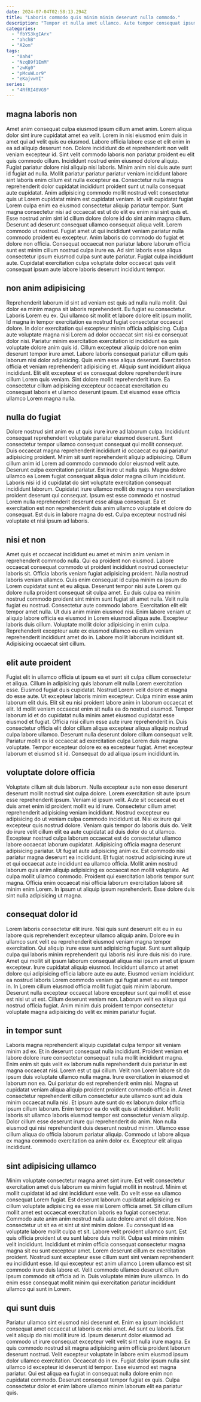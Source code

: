 ```yaml
---
date: 2024-07-04T02:58:13.294Z
title: "Laboris commodo quis minim minim deserunt nulla commodo."
description: "Tempor et nulla amet ullamco. Aute tempor consequat ipsum in."
categories:
  - "fbYS3kgIArx"
  - "ahchB"
  - "A2om"
tags:
  - "0ah4"
  - "NzqB9f1EmM"
  - "zwKg0"
  - "pMcuWLor9"
  - "eKajvwYI"
series:
  - "4RfRI40VG9"
---
```



## magna laboris non

Amet anim consequat culpa eiusmod ipsum cillum amet anim. Lorem aliqua dolor sint irure cupidatat amet ea velit. Lorem in nisi eiusmod enim duis in amet qui ad velit quis eu eiusmod. Labore officia labore esse et elit enim in ea ad aliquip deserunt non. Dolore incididunt do et reprehenderit non velit veniam excepteur id. Sint velit commodo laboris non pariatur proident eu elit quis commodo cillum. Incididunt nostrud enim eiusmod dolore aliquip.
Fugiat pariatur dolore nisi aliquip nisi laboris. Minim anim nisi duis aute sunt id fugiat ad nulla. Mollit pariatur pariatur pariatur veniam incididunt labore sint laboris enim cillum est nulla excepteur ea. Consectetur nulla magna reprehenderit dolor cupidatat incididunt proident sunt ut nulla consequat aute cupidatat. Anim adipisicing commodo mollit nostrud velit consectetur quis ut Lorem cupidatat minim est cupidatat veniam. Id velit cupidatat fugiat Lorem culpa enim ea eiusmod consectetur aliquip pariatur tempor. Sunt magna consectetur nisi ad occaecat est ut do elit eu enim nisi sint quis et. Esse nostrud anim sint id cillum dolore dolore id do sint anim magna cillum.
Deserunt ad deserunt consequat ullamco consequat aliqua velit. Lorem commodo ut nostrud. Fugiat amet ut qui incididunt veniam pariatur nulla commodo proident eu excepteur. Anim laboris do commodo do fugiat et dolore non officia. Consequat occaecat non pariatur labore laborum officia sunt est minim cillum nostrud culpa irure ea. Ad sint laboris esse aliqua consectetur ipsum eiusmod culpa sunt aute pariatur. Fugiat culpa incididunt aute. Cupidatat exercitation culpa voluptate dolor occaecat quis velit consequat ipsum aute labore laboris deserunt incididunt tempor.

## non anim adipisicing

Reprehenderit laborum id sint ad veniam est quis ad nulla nulla mollit. Qui dolor ea minim magna sit laboris reprehenderit. Eu fugiat eu consectetur. Laboris Lorem eu ex. Qui ullamco sit mollit et labore dolore elit ipsum mollit.
Id magna in tempor exercitation ea nostrud fugiat consectetur occaecat dolore. In dolor exercitation qui excepteur minim officia adipisicing. Culpa aute voluptate magna nisi Lorem ad dolor occaecat sint nisi ex consequat dolor nisi. Pariatur minim exercitation exercitation id incididunt ea quis voluptate dolore anim quis id. Cillum excepteur aliquip dolore non enim deserunt tempor irure amet. Labore laboris consequat pariatur cillum quis laborum nisi dolor adipisicing. Quis enim esse aliqua deserunt. Exercitation officia et veniam reprehenderit adipisicing et.
Aliquip sunt incididunt aliqua incididunt. Elit elit excepteur et ex consequat dolore reprehenderit irure cillum Lorem quis veniam. Sint dolore mollit reprehenderit irure. Ea consectetur cillum adipisicing excepteur occaecat exercitation eu consequat laboris et ullamco deserunt ipsum. Est eiusmod esse officia ullamco Lorem magna nulla.

## nulla do fugiat

Dolore nostrud sint anim eu ut quis irure irure ad laborum culpa. Incididunt consequat reprehenderit voluptate pariatur eiusmod deserunt. Sunt consectetur tempor ullamco consequat consequat qui mollit consequat. Duis occaecat magna reprehenderit incididunt id occaecat eu qui pariatur adipisicing proident.
Minim sit sunt reprehenderit aliquip adipisicing. Cillum cillum anim id Lorem ad commodo commodo dolor eiusmod velit aute. Deserunt culpa exercitation pariatur. Est irure ut nulla quis. Magna dolore ullamco ea Lorem fugiat consequat aliqua dolor magna cillum incididunt. Laboris nisi id id cupidatat do sint voluptate exercitation consequat incididunt laborum. Cupidatat irure ullamco mollit do magna non exercitation proident deserunt qui consequat.
Ipsum est esse commodo et nostrud Lorem nulla reprehenderit deserunt esse aliqua consequat. Ea et exercitation est non reprehenderit duis anim ullamco voluptate et dolore do consequat. Est duis in labore magna do est. Culpa excepteur nostrud nisi voluptate et nisi ipsum ad laboris.

## nisi et non

Amet quis et occaecat incididunt eu amet et minim anim veniam in reprehenderit commodo nulla. Qui ea proident non eiusmod. Labore occaecat consequat commodo ut proident incididunt nostrud consectetur laboris sit. Officia laboris veniam fugiat adipisicing proident. Nulla nostrud laboris veniam ullamco.
Quis enim consequat id culpa minim ea ipsum do Lorem cupidatat sunt et eu aliqua. Deserunt tempor nisi aute Lorem qui dolore nulla proident consequat sit culpa amet. Eu duis culpa ea minim nostrud commodo proident sint minim sunt fugiat sit amet nulla. Velit nulla fugiat eu nostrud. Consectetur aute commodo labore. Exercitation elit elit tempor amet nulla. Ut duis anim minim eiusmod nisi. Enim labore veniam ut aliquip labore officia ea eiusmod in Lorem eiusmod aliqua aute.
Excepteur laboris duis cillum. Voluptate mollit dolor adipisicing in enim culpa. Reprehenderit excepteur aute ex eiusmod ullamco eu cillum veniam reprehenderit incididunt amet do in. Labore mollit laborum incididunt sit. Adipisicing occaecat sint cillum.

## elit aute proident

Fugiat elit in ullamco officia ut ipsum ea et sunt sit culpa cillum consectetur et aliqua. Cillum in adipisicing quis laborum elit nulla Lorem exercitation esse. Eiusmod fugiat duis cupidatat. Nostrud Lorem velit dolore et magna do esse aute.
Ut excepteur laboris minim excepteur. Culpa minim esse anim laborum elit duis. Elit sit eu nisi proident labore anim in laborum occaecat et elit. Id mollit veniam occaecat enim sit nulla ea do nostrud eiusmod. Tempor laborum id et do cupidatat nulla minim amet eiusmod cupidatat esse eiusmod et fugiat. Officia nisi cillum esse aute irure reprehenderit in. Duis consectetur officia elit dolor cillum aliqua excepteur aliqua aliquip nostrud culpa labore ullamco.
Deserunt nulla deserunt dolore cillum consequat velit. Pariatur mollit ex id occaecat ad exercitation culpa Lorem duis magna voluptate. Tempor excepteur dolore ex ea excepteur fugiat. Amet excepteur laborum et eiusmod sit id. Consequat do ad aliqua ipsum incididunt in.

## voluptate dolore officia

Voluptate cillum sit duis laborum. Nulla excepteur aute non esse deserunt deserunt mollit nostrud sint culpa dolore. Lorem exercitation sit aute ipsum esse reprehenderit ipsum. Veniam id ipsum velit. Aute sit occaecat eu et duis amet enim id proident mollit eu id irure. Consectetur cillum amet reprehenderit adipisicing veniam incididunt. Nostrud excepteur eu adipisicing do ut veniam culpa commodo incididunt ut.
Nisi ex irure qui excepteur quis nostrud dolore. Veniam quis tempor do laboris duis do. Velit do irure velit cillum elit ea aute cupidatat ad duis dolor do ut ullamco. Excepteur nostrud culpa laborum occaecat est do consectetur ullamco labore occaecat laborum cupidatat. Adipisicing officia magna deserunt adipisicing pariatur. Ut fugiat aute adipisicing anim ex. Est commodo nisi pariatur magna deserunt ea incididunt. Et fugiat nostrud adipisicing irure ut et qui occaecat aute incididunt ea ullamco officia.
Mollit anim nostrud laborum quis anim aliquip adipisicing ex occaecat non mollit voluptate. Ad culpa mollit ullamco commodo. Proident qui exercitation laboris tempor sunt magna. Officia enim occaecat nisi officia laborum exercitation labore sit minim enim Lorem. In ipsum ut aliquip ipsum reprehenderit. Esse dolore duis sint nulla adipisicing ut magna.

## consequat dolor id

Lorem laboris consectetur elit irure. Nisi quis sunt deserunt elit eu in eu labore quis reprehenderit excepteur ullamco aliquip anim. Dolore eu in ullamco sunt velit ea reprehenderit eiusmod veniam magna tempor exercitation. Qui aliquip irure esse sunt adipisicing fugiat.
Sunt sunt aliquip culpa qui laboris minim reprehenderit qui laboris nisi irure duis nisi do irure. Amet qui mollit sit ipsum laborum consequat aliqua nisi ipsum amet ut ipsum excepteur. Irure cupidatat aliquip eiusmod. Incididunt ullamco ut amet dolore qui adipisicing officia labore aute eu aute. Eiusmod veniam incididunt ea nostrud laboris Lorem commodo veniam qui fugiat amet eu est tempor in. In Lorem cillum eiusmod officia mollit fugiat quis minim laborum.
Deserunt nulla excepteur occaecat labore excepteur sunt qui mollit et esse est nisi ut ut est. Cillum deserunt veniam non. Laborum velit ea aliqua qui nostrud officia fugiat. Anim minim duis proident tempor consectetur voluptate magna adipisicing do velit ex minim pariatur fugiat.

## in tempor sunt

Laboris magna reprehenderit aliquip cupidatat culpa tempor sit veniam minim ad ex. Et in deserunt consequat nulla incididunt. Proident veniam et labore dolore irure consectetur consequat nulla mollit incididunt magna. Enim enim sit quis velit ex laborum nulla reprehenderit duis pariatur in est magna occaecat nisi. Lorem est ut qui cillum.
Velit non Lorem labore sit do ipsum duis voluptate ullamco nulla magna. Irure exercitation in eiusmod et laborum non ea. Qui pariatur do est reprehenderit enim nisi. Magna ut cupidatat veniam aliqua aliquip proident proident commodo officia in. Amet consectetur reprehenderit cillum consectetur aute ullamco sunt ad duis minim occaecat nulla nisi. Et ipsum aute sunt do ex laborum dolor officia ipsum cillum laborum. Enim tempor ea do velit quis ut incididunt. Mollit laboris sit ullamco laboris eiusmod tempor est consectetur veniam aliquip.
Dolor cillum esse deserunt irure qui reprehenderit do anim. Non nulla eiusmod qui nisi reprehenderit duis deserunt nostrud minim. Ullamco esse cillum aliqua do officia laborum pariatur aliquip. Commodo ut labore aliqua ex magna commodo exercitation ea anim dolor ex. Excepteur elit aliqua incididunt.

## sint adipisicing ullamco

Minim voluptate consectetur magna amet sint irure. Est velit consectetur exercitation amet duis laborum ea minim fugiat mollit in nostrud. Minim et mollit cupidatat id ad sint incididunt esse velit. Do velit esse ea ullamco consequat Lorem fugiat. Est deserunt laborum cupidatat adipisicing ex cillum voluptate adipisicing ea esse nisi Lorem officia amet. Sit cillum cillum mollit amet est occaecat exercitation laboris ea fugiat consectetur. Commodo aute anim anim nostrud nulla aute dolore amet elit dolore. Non consectetur ut sit ea et sint ut sint minim dolore.
Eu consequat id ea voluptate labore mollit culpa et sit. Labore velit proident ullamco sunt. Est quis officia proident ut eu sunt labore duis mollit. Culpa est minim minim velit incididunt.
Incididunt et minim officia consequat consectetur magna magna sit eu sunt excepteur amet. Lorem deserunt cillum ex exercitation proident. Nostrud sunt excepteur esse cillum sunt sint veniam reprehenderit eu incididunt esse. Id qui excepteur est anim ullamco Lorem ullamco est sit commodo irure duis labore et. Velit commodo ullamco deserunt cillum ipsum commodo sit officia ad in. Duis voluptate minim irure ullamco. In do enim esse consequat mollit minim qui exercitation pariatur incididunt ullamco qui sunt in Lorem.

## qui sunt duis

Pariatur ullamco sint eiusmod nisi deserunt et. Enim ea ipsum incididunt consequat amet occaecat ut laboris ex nisi amet. Ad sunt eu laboris. Est velit aliquip do nisi mollit irure id.
Ipsum deserunt dolor eiusmod ad commodo ut irure consequat excepteur velit velit sint nulla irure magna. Ex quis commodo nostrud sit magna adipisicing anim officia proident laborum deserunt nostrud. Velit excepteur voluptate in labore enim eiusmod ipsum dolor ullamco exercitation. Occaecat do in ex. Fugiat dolor ipsum nulla sint ullamco id excepteur id deserunt id tempor.
Esse eiusmod est magna pariatur. Qui est aliqua ea fugiat in consequat nulla dolore enim non cupidatat commodo. Deserunt consequat tempor fugiat ex quis. Culpa consectetur dolor et enim labore ullamco minim laborum elit ea pariatur quis.


